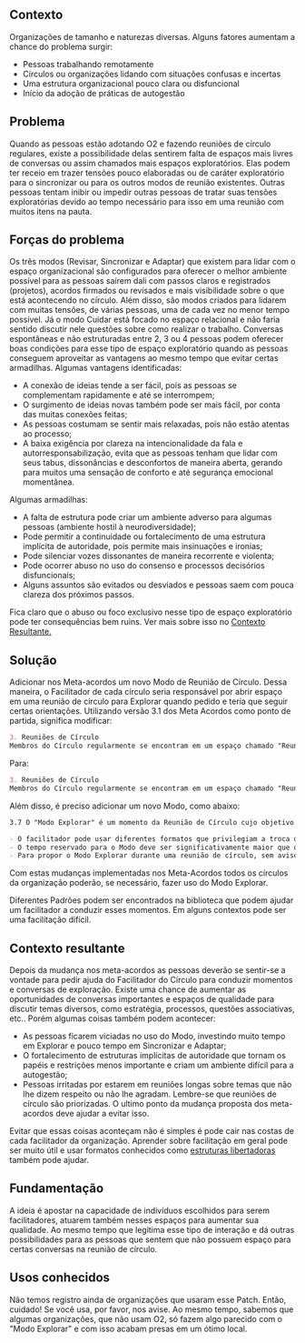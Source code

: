 ## Contexto

Organizações de tamanho e naturezas diversas. Alguns fatores aumentam a chance do problema surgir:

-   Pessoas trabalhando remotamente
-   Círculos ou organizações lidando com situações confusas e incertas
-   Uma estrutura organizacional pouco clara ou disfuncional
-   Início da adoção de práticas de autogestão

## Problema

Quando as pessoas estão adotando O2 e fazendo reuniões de círculo regulares, existe a possibilidade delas sentirem falta de espaços mais livres de conversas ou assim chamados mais espaços exploratórios. Elas podem ter receio em trazer tensões pouco elaboradas ou de caráter exploratório para o sincronizar ou para os outros modos de reunião existentes. Outras pessoas tentam inibir ou impedir outras pessoas de tratar suas tensões exploratórias devido ao tempo necessário para isso em uma reunião com muitos itens na pauta.

## Forças do problema

Os três modos (Revisar, Sincronizar e Adaptar) que existem para lidar com o espaço organizacional são configurados para oferecer o melhor ambiente possível para as pessoas saírem dali com passos claros e registrados (projetos), acordos firmados ou revisados e mais visibilidade sobre o que está acontecendo no círculo. Além disso, são modos criados para lidarem com muitas tensões, de várias pessoas, uma de cada vez no menor tempo possível. Já o modo Cuidar está focado no espaço relacional e não faria sentido discutir nele questões sobre como realizar o trabalho. Conversas espontâneas e não estruturadas entre 2, 3 ou 4 pessoas podem oferecer boas condições para esse tipo de espaço exploratório quando as pessoas conseguem aproveitar as vantagens ao mesmo tempo que evitar certas armadilhas. Algumas vantagens identificadas:

-   A conexão de ideias tende a ser fácil, pois as pessoas se complementam rapidamente e até se interrompem;
-   O surgimento de ideias novas também pode ser mais fácil, por conta das muitas conexões feitas;
-   As pessoas costumam se sentir mais relaxadas, pois não estão atentas ao processo;
-   A baixa exigência por clareza na intencionalidade da fala e autorresponsabilização, evita que as pessoas tenham que lidar com seus tabus, dissonâncias e desconfortos de maneira aberta, gerando para muitos uma sensação de conforto e até segurança emocional momentânea.

Algumas armadilhas:

-   A falta de estrutura pode criar um ambiente adverso para algumas pessoas (ambiente hostil à neurodiversidade);
-   Pode permitir a continuidade ou fortalecimento de uma estrutura implícita de autoridade, pois permite mais insinuações e ironias;
-   Pode silenciar vozes dissonantes de maneira recorrente e violenta;
-   Pode ocorrer abuso no uso do consenso e processos decisórios disfuncionais;
-   Alguns assuntos são evitados ou desviados e pessoas saem com pouca clareza dos próximos passos.

Fica claro que o abuso ou foco exclusivo nesse tipo de espaço exploratório pode ter consequências bem ruins. Ver mais sobre isso no [Contexto Resultante.](https://www.notion.so/Patch-Modo-Explorar-12c9eb10b73a4e3eb335741bb5c041f6)

## Solução

Adicionar nos Meta-acordos um novo Modo de Reunião de Círculo. Dessa maneira, o Facilitador de cada círculo seria responsável por abrir espaço em uma reunião de círculo para Explorar quando pedido e teria que seguir certas orientações. Utilizando versão 3.1 dos Meta Acordos como ponto de partida, significa modificar:

```markdown
3. Reuniões de Círculo
Membros do Círculo regularmente se encontram em um espaço chamado "Reunião de Círculo" para executar um ou mais dos 4 "Modos" especiais de reunião descritos na seção seguinte: Revisar, Sincronizar, Adaptar e Cuidar. Reuniões de Círculo são agendadas pelo Secretário e facilitadas pelo Facilitador, dois Papéis Essenciais.
```

Para:

```markdown
3. Reuniões de Círculo
Membros do Círculo regularmente se encontram em um espaço chamado "Reunião de Círculo" para executar um ou mais dos 5 "Modos" especiais de reunião descritos na seção seguinte: Revisar, Sincronizar, Adaptar, Explorar e Cuidar. Reuniões de Círculo são agendadas pelo Secretário e facilitadas pelo Facilitador, dois Papéis Essenciais.
```

Além disso, é preciso adicionar um novo Modo, como abaixo:

```markdown
3.7 O "Modo Explorar" é um momento da Reunião de Círculo cujo objetivo é promover uma conversa aberta sobre um tema que um membro do círculo acredita ser relevante. No Modo Explorar:

- O facilitador pode usar diferentes formatos que privilegiam a troca de ideias e a conversa fluida entre os participantes;
- O tempo reservado para o Modo deve ser significativamente maior que o tempo comumente usado para processar tensões no Sincronizar;
- Para propor o Modo Explorar durante uma reunião de círculo, sem aviso prévio, o facilitador deve checar se há objeções;
```

Com estas mudanças implementadas nos Meta-Acordos todos os círculos da organização poderão, se necessário, fazer uso do Modo Explorar.

Diferentes Padrões podem ser encontrados na biblioteca que podem ajudar um facilitador a conduzir esses momentos. Em alguns contextos pode ser uma facilitação difícil.

## Contexto resultante
Depois da mudança nos meta-acordos as pessoas deverão se sentir-se a vontade para pedir ajuda do Facilitador do Círculo para conduzir momentos e conversas de exploração. Existe uma chance de aumentar as oportunidades de conversas importantes e espaços de qualidade para discutir temas diversos, como estratégia, processos, questões associativas, etc.. Porém algumas coisas também podem acontecer:

-   As pessoas ficarem viciadas no uso do Modo, investindo muito tempo em Explorar e pouco tempo em Sincronizar e Adaptar;
-   O fortalecimento de estruturas implícitas de autoridade que tornam os papéis e restrições menos importante e criam um ambiente difícil para a autogestão;
-   Pessoas irritadas por estarem em reuniões longas sobre temas que não lhe dizem respeito ou não lhe agradam. Lembre-se que reuniões de círculo são priorizadas. O ultimo ponto da mudança proposta dos meta-acordos deve ajudar a evitar isso.

Evitar que essas coisas aconteçam não é simples é pode cair nas costas de cada facilitador da organização. Aprender sobre facilitação em geral pode ser muito útil e usar formatos conhecidos como [estruturas libertadoras](http://www.liberatingstructures.com.br/) também pode ajudar.

## Fundamentação

A ideia é apostar na capacidade de indivíduos escolhidos para serem facilitadores, atuarem também nesses espaços para aumentar sua qualidade. Ao mesmo tempo que legitima esse tipo de interação e dá outras possibilidades para as pessoas que sentem que não possuem espaço para certas conversas na reunião de círculo.

## Usos conhecidos

Não temos registro ainda de organizações que usaram esse Patch. Então, cuidado! Se você usa, por favor, nos avise. Ao mesmo tempo, sabemos que algumas organizações, que não usam O2, só fazem algo parecido com o "Modo Explorar" e com isso acabam presas em um ótimo local.
